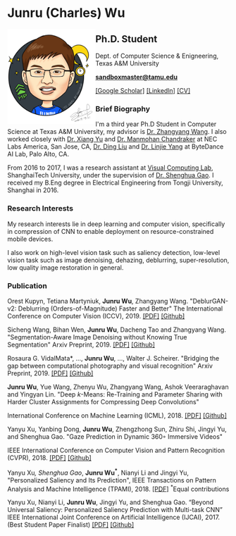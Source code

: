 # Junru (Charles) Wu

<img src="junru_wu.png" align="left" width="200">

## Ph.D. Student
Dept. of Computer Science & Enigneering, Texas A&M University

**sandboxmaster@tamu.edu**

[[Google Scholar]](https://scholar.google.com/citations?user=nBbGvyEAAAAJ&hl=en) [[Linkedln]](https://www.linkedin.com/in/junru-wu/) [[CV]](https://www.dropbox.com/s/d7gyo5vdtvs8enj/resume.pdf?raw=1)


### Brief Biography

I'm a third year Ph.D Student in Computer Science at Texas A&M University, my advisor is [Dr. Zhangyang Wang](http://www.atlaswang.com/). I also worked closely with [Dr. Xiang Yu](https://sites.google.com/site/xiangyurutgers) and [Dr. Manmohan Chandraker](http://www.nec-labs.com/~manu/) at NEC Labs America, San Jose, CA, [Dr. Ding Liu](https://scholar.google.com/citations?user=PGtHUI0AAAAJ&hl=en) and [Dr. Linjie Yang](https://sites.google.com/site/linjieyang89/) at ByteDance AI Lab, Palo Alto, CA.

From 2016 to 2017, I was a research assistant at [Visual Computing Lab](http://sist.shanghaitech.edu.cn/), ShanghaiTech University, under the supervision of [Dr. Shenghua Gao](http://sist.shanghaitech.edu.cn/faculty/gaoshh/). I received my B.Eng degree in Electrical Engineering from Tongji University, Shanghai in 2016.

### Research Interests

My research interests lie in deep learning and computer vision, specifically in compression of CNN to enable deployment on resource-constrained mobile devices.

I also work on high-level vision task such as saliency detection, low-level vision task such as image denoising, dehazing, deblurring, super-resolution, low quality image restoration in general.

### Publication

Orest Kupyn, Tetiana Martyniuk, **Junru Wu**, Zhangyang Wang. "DeblurGAN-v2: Deblurring (Orders-of-Magnitude) Faster and Better" The International Conference on Computer Vision (ICCV), 2019.
[[PDF]](https://arxiv.org/pdf/1908.03826.pdf) [[Github]](https://github.com/TAMU-VITA/DeblurGANv2)

Sicheng Wang, Bihan Wen, **Junru Wu**, Dacheng Tao and Zhangyang Wang. "Segmentation-Aware Image Denoising without Knowing True Segmentation" Arxiv Preprint, 2019.
[[PDF]](https://arxiv.org/pdf/1905.08965.pdf) [[Github]](https://github.com/TAMU-VITA/USAID)

Rosaura G. VidalMata*, ..., **Junru Wu**, ..., Walter J. Scheirer. "Bridging the gap between computational photography and visual recognition" Arxiv Preprint, 2019.
[[PDF]](https://arxiv.org/pdf/1901.09482.pdf) [[Github]](https://github.com/TAMU-VITA/TAMU-PKU-UG2)

**Junru Wu**, Yue Wang, Zhenyu Wu, Zhangyang Wang, Ashok Veeraraghavan and Yingyan Lin. "Deep *k*-Means: Re-Training and Parameter Sharing with Harder Cluster Assignments for Compressing Deep Convolutions"

International Conference on Machine Learning (ICML), 2018.
[[PDF]](https://arxiv.org/pdf/1806.09228.pdf) [[Github]](https://github.com/Sandbox3aster/Deep-K-Means)

Yanyu Xu, Yanbing Dong, **Junru Wu**, Zhengzhong Sun, Zhiru Shi, Jingyi Yu, and Shenghua Gao. "Gaze Prediction in Dynamic 360◦ Immersive Videos"

IEEE International Conference on Computer Vision and Pattern Recognition (CVPR), 2018. 
[[PDF]](http://openaccess.thecvf.com/content_cvpr_2018/papers/Xu_Gaze_Prediction_in_CVPR_2018_paper.pdf) [[Github]](https://github.com/xuyanyu-shh/VR-EyeTracking)

Yanyu Xu<sup>*</sup>, Shenghua Gao<sup>*</sup>, **Junru Wu<sup>*</sup>**, Nianyi Li and Jingyi Yu, "Personalized Saliency and Its Prediction", 
IEEE Transactions on Pattern Analysis and Machine Intelligence (TPAMI), 2018. 
[[PDF]](https://ieeexplore.ieee.org/document/8444709/) <sup>*</sup>Equal contributions

Yanyu Xu, Nianyi Li, **Junru Wu**, Jingyi Yu, and Shenghua Gao. “Beyond Universal Saliency: Personalized Saliency Prediction with Multi-task CNN”
IEEE International Joint Conference on Artificial Intelligence (IJCAI), 2017. (Best Student Paper Finalist)
[[PDF]](https://www.ijcai.org/proceedings/2017/0543.pdf) [[Github]](https://github.com/xuyanyu-shh/Personalized-Saliency)

